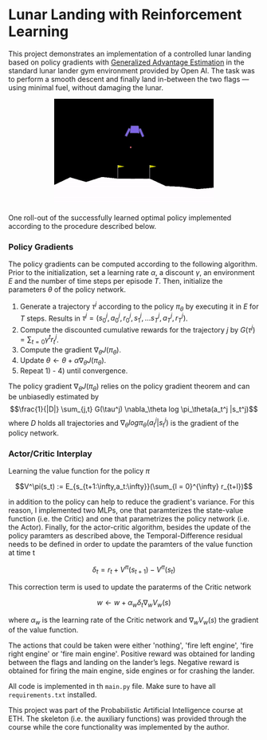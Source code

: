 # Lunar Landing with Reinforcement Learning

This project demonstrates an implementation of a controlled lunar landing based on policy gradients with [Generalized Advantage Estimation](https://arxiv.org/abs/1506.02438) in the standard lunar lander gym environment provided by Open AI. The task was to perform a smooth descent and finally land in-between the two flags — using minimal fuel, without damaging the lunar.

<p align="center">
  <img src="lunar_lander.gif" alt="animated" />
  <figcaption>One roll-out of the successfully learned optimal policy implemented according to the procedure described below.</figcaption>
</p>

### Policy Gradients

The policy gradients can be computed according to the following algorithm. Prior to the initialization, set a learning rate $\alpha$, a discount $\gamma$, an environment $E$ and the number of time steps per episode $T$. Then, initialize the parameters $\theta$ of the policy network.

1) Generate a trajectory $\tau^j$ according to the policy $\pi_{\theta}$ by executing it in $E$ for $T$ steps. Results in $\tau^j = (s_0^j, a_0^j, r_0^j, s_1^j, \ldots s_T^j, a_T^j, r_T^j)$.
2) Compute the discounted cumulative rewards for the trajectory $j$ by $G(\tau^{j}) = \sum_{t=0} \gamma^{t} r_t^{j}$.
3) Compute the gradient $\nabla_\theta J(\pi_\theta)$.
4) Update $\theta \leftarrow \theta + \alpha \nabla_\theta J(\pi_\theta)$.
5) Repeat 1) - 4) until convergence.

The policy gradient $\nabla_\theta J(\pi_\theta)$ relies on the policy gradient theorem and can be unbiasedly estimated by $$\frac{1}{|D|} \sum_{j,t} G(\tau^j) \nabla_\theta log \pi_\theta(a_t^j |s_t^j)$$ where $D$ holds all trajectories and $\nabla_\theta log \pi_\theta(a_t^j |s_t^j)$ is the gradient of the policy network.

### Actor/Critic Interplay

Learning the value function for the policy $\pi$ 

$$V^\pi(s_t) := E_{s_{t+1:\infty,a_t:\infty}}(\sum_{l = 0}^{\infty} r_{t+l})$$

in addition to the policy can help to reduce the gradient's variance. For this reason, I implemented two MLPs, one that paramterizes the state-value function (i.e. the Critic) and one that parametrizes the policy network (i.e. the Actor). Finally, for the actor-critic algorithm, besides the update of the policy paramters as described above, the Temporal-Difference residual needs to be defined in order to update the paramters of the value function at time t

$$\delta_t = r_t + V^\pi(s_{t+1}) - V^\pi(s_{t})$$

This correction term is used to update the paraterms of the Critic network

$$w \leftarrow w + \alpha_w \delta_t \nabla_w V_w(s)$$

where $\alpha_w$ is the learning rate of the Critic network and $\nabla_w V_w(s)$ the gradient of the value function.

The actions that could be taken were either 'nothing', 'fire left engine', 'fire right engine' or 'fire main engine'. Positive reward was obtained for landing between the flags and landing on the lander’s legs. Negative reward is obtained for firing the main engine, side engines or for crashing the lander.

All code is implemented in th `main.py` file. Make sure to have all `requirements.txt` installed.

This project was part of the Probabilistic Artificial Intelligence course at ETH. The skeleton (i.e. the auxiliary functions) was provided through the course while the core functionality was implemented by the author.
